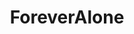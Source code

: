---
title: ForeverAlone
crosslinks:
- amiugly
- AskReddit
- ForeverAloneDating
- 2meirl4meirl
- progresspics
- adulthate
- confession
- anime
- Rateme
- cscareerquestions
- opiates
- MGTOW
- GetMotivated
- starterpacks
- socialskills
- foreveralonedating
- todayilearned
- NoFap
- TooMeIrlForMeIrl
- self
---